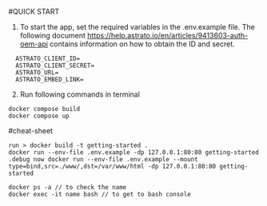 #QUICK START

1. To start the app, set the required variables in the .env.example file. The following document https://help.astrato.io/en/articles/9413603-auth-oem-api contains information on how to obtain the ID and secret.
```
  ASTRATO_CLIENT_ID=
  ASTRATO_CLIENT_SECRET=
  ASTRATO_URL=
  ASTRATO_EMBED_LINK=
```
2. Run following commands in terminal
```
docker compose build
docker compose up
```

#cheat-sheet
```
run > docker build -t getting-started .
docker run --env-file .env.example -dp 127.0.0.1:80:80 getting-started 
.debug now docker run --env-file .env.example --mount type=bind,src=./www/,dst=/var/www/html -dp 127.0.0.1:80:80 getting-started 

docker ps -a // to check the name
docker exec -it name bash // to get to bash console
```


  
  